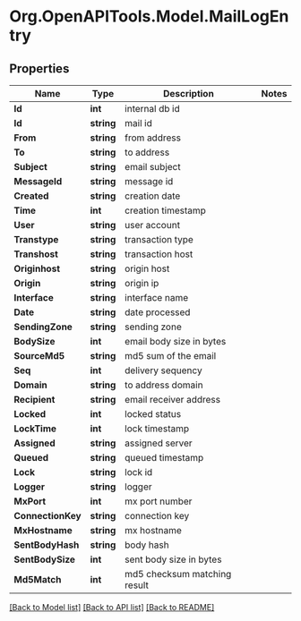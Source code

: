 
# Org.OpenAPITools.Model.MailLogEntry

## Properties

Name | Type | Description | Notes
------------ | ------------- | ------------- | -------------
**Id** | **int** | internal db id | 
**Id** | **string** | mail id | 
**From** | **string** | from address | 
**To** | **string** | to address | 
**Subject** | **string** | email subject | 
**MessageId** | **string** | message id | 
**Created** | **string** | creation date | 
**Time** | **int** | creation timestamp | 
**User** | **string** | user account | 
**Transtype** | **string** | transaction type | 
**Transhost** | **string** | transaction host | 
**Originhost** | **string** | origin host | 
**Origin** | **string** | origin ip | 
**Interface** | **string** | interface name | 
**Date** | **string** | date processed | 
**SendingZone** | **string** | sending zone | 
**BodySize** | **int** | email body size in bytes | 
**SourceMd5** | **string** | md5 sum of the email | 
**Seq** | **int** | delivery sequency | 
**Domain** | **string** | to address domain | 
**Recipient** | **string** | email receiver address | 
**Locked** | **int** | locked status | 
**LockTime** | **int** | lock timestamp | 
**Assigned** | **string** | assigned server | 
**Queued** | **string** | queued timestamp | 
**Lock** | **string** | lock id | 
**Logger** | **string** | logger | 
**MxPort** | **int** | mx port number | 
**ConnectionKey** | **string** | connection key | 
**MxHostname** | **string** | mx hostname | 
**SentBodyHash** | **string** | body hash | 
**SentBodySize** | **int** | sent body size in bytes | 
**Md5Match** | **int** | md5 checksum matching result | 

[[Back to Model list]](../README.md#documentation-for-models)
[[Back to API list]](../README.md#documentation-for-api-endpoints)
[[Back to README]](../README.md)

